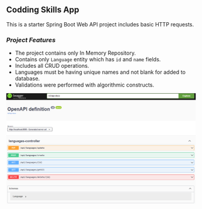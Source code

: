 ## Codding Skills App

This is a starter Spring Boot Web API project includes basic HTTP requests.

### *Project Features*

- The project contains only In Memory Repository.
- Contains only ``Language`` entity which has ``id`` and ``name`` fields.
- Includes all CRUD operations.
- Languages must be having unique names and not blank for added to database.
- Validations were performed with algorithmic constructs.

![swaggeUI](/screens/swaggerUI.png)